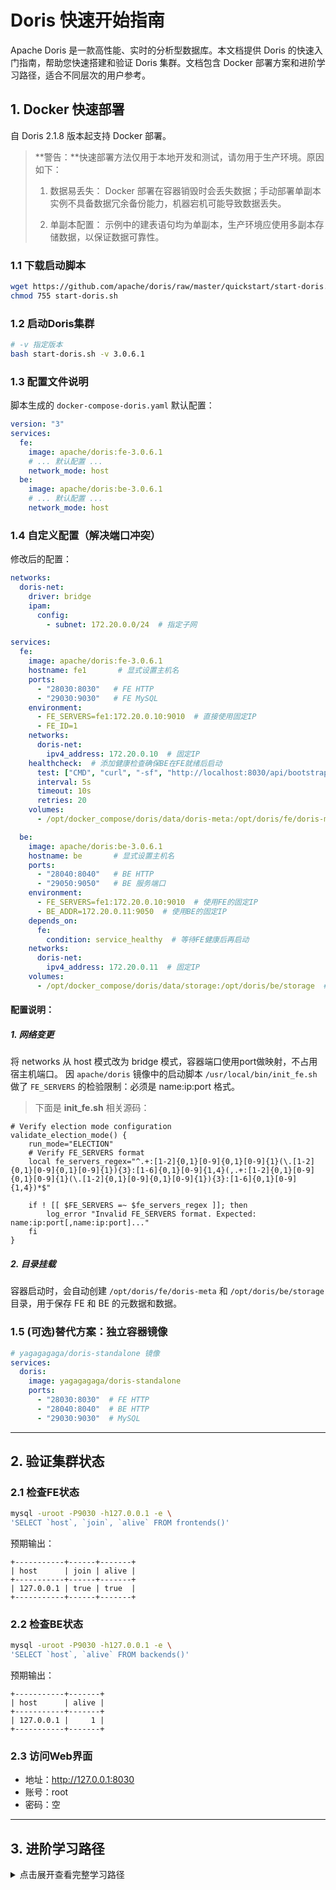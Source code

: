 # Doris 快速开始指南

Apache Doris 是一款高性能、实时的分析型数据库。本文档提供 Doris 的快速入门指南，帮助您快速搭建和验证 Doris 集群。文档包含 Docker 部署方案和进阶学习路径，适合不同层次的用户参考。

## 1. Docker 快速部署
自 Doris 2.1.8 版本起支持 Docker 部署。
> **警告：**快速部署方法仅用于本地开发和测试，请勿用于生产环境。原因如下：
>
> 1. 数据易丢失： Docker 部署在容器销毁时会丢失数据；手动部署单副本实例不具备数据冗余备份能力，机器宕机可能导致数据丢失。
>
> 2. 单副本配置： 示例中的建表语句均为单副本，生产环境应使用多副本存储数据，以保证数据可靠性。

### 1.1 下载启动脚本
```bash
wget https://github.com/apache/doris/raw/master/quickstart/start-doris.sh
chmod 755 start-doris.sh
```

### 1.2 启动Doris集群
```bash
# -v 指定版本
bash start-doris.sh -v 3.0.6.1
```

### 1.3 配置文件说明
脚本生成的 `docker-compose-doris.yaml` 默认配置：
```yaml
version: "3"
services:
  fe:
    image: apache/doris:fe-3.0.6.1
    # ... 默认配置 ...
    network_mode: host
  be:
    image: apache/doris:be-3.0.6.1
    # ... 默认配置 ...
    network_mode: host
```

### 1.4 自定义配置（解决端口冲突）
修改后的配置：
```yaml
networks:
  doris-net:
    driver: bridge
    ipam:
      config:
        - subnet: 172.20.0.0/24  # 指定子网

services:
  fe:
    image: apache/doris:fe-3.0.6.1
    hostname: fe1       # 显式设置主机名
    ports:
      - "28030:8030"   # FE HTTP
      - "29030:9030"   # FE MySQL
    environment:
      - FE_SERVERS=fe1:172.20.0.10:9010  # 直接使用固定IP
      - FE_ID=1
    networks:
      doris-net:
        ipv4_address: 172.20.0.10  # 固定IP
    healthcheck:  # 添加健康检查确保BE在FE就绪后启动
      test: ["CMD", "curl", "-sf", "http://localhost:8030/api/bootstrap"]
      interval: 5s
      timeout: 10s
      retries: 20
    volumes:
      - /opt/docker_compose/doris/data/doris-meta:/opt/doris/fe/doris-meta  # FE元数据目录

  be:
    image: apache/doris:be-3.0.6.1
    hostname: be       # 显式设置主机名
    ports:
      - "28040:8040"   # BE HTTP
      - "29050:9050"   # BE 服务端口
    environment:
      - FE_SERVERS=fe1:172.20.0.10:9010  # 使用FE的固定IP
      - BE_ADDR=172.20.0.11:9050  # 使用BE的固定IP
    depends_on:
      fe:
        condition: service_healthy  # 等待FE健康后再启动
    networks:
      doris-net:
        ipv4_address: 172.20.0.11  # 固定IP
    volumes:
      - /opt/docker_compose/doris/data/storage:/opt/doris/be/storage  # BE数据存储目录
```

#### 配置说明：

##### 1. 网络变更
将 networks 从 host 模式改为 bridge 模式，容器端口使用port做映射，不占用宿主机端口。 
因 `apache/doris` 镜像中的启动脚本 `/usr/local/bin/init_fe.sh` 做了 `FE_SERVERS` 的检验限制：必须是 name:ip:port 格式。

> 下面是 **init_fe.sh** 相关源码：

```shell
# Verify election mode configuration
validate_election_mode() {
    run_mode="ELECTION"
    # Verify FE_SERVERS format
    local fe_servers_regex="^.+:[1-2]{0,1}[0-9]{0,1}[0-9]{1}(\.[1-2]{0,1}[0-9]{0,1}[0-9]{1}){3}:[1-6]{0,1}[0-9]{1,4}(,.+:[1-2]{0,1}[0-9]{0,1}[0-9]{1}(\.[1-2]{0,1}[0-9]{0,1}[0-9]{1}){3}:[1-6]{0,1}[0-9]{1,4})*$"

    if ! [[ $FE_SERVERS =~ $fe_servers_regex ]]; then
        log_error "Invalid FE_SERVERS format. Expected: name:ip:port[,name:ip:port]..."
    fi
}
```

##### 2. 目录挂载
容器启动时，会自动创建 `/opt/doris/fe/doris-meta` 和 `/opt/doris/be/storage` 目录，用于保存 FE 和 BE 的元数据和数据。

### 1.5 (可选)替代方案：独立容器镜像
```yaml
# yagagagaga/doris-standalone 镜像
services:
  doris:
    image: yagagagaga/doris-standalone
    ports:
      - "28030:8030"  # FE HTTP
      - "28040:8040"  # BE HTTP
      - "29030:9030"  # MySQL
```

---

## 2. 验证集群状态

### 2.1 检查FE状态
```bash
mysql -uroot -P9030 -h127.0.0.1 -e \
'SELECT `host`, `join`, `alive` FROM frontends()'
```
预期输出：
```
+-----------+------+-------+
| host      | join | alive |
+-----------+------+-------+
| 127.0.0.1 | true | true  |
+-----------+------+-------+
```

### 2.2 检查BE状态
```bash
mysql -uroot -P9030 -h127.0.0.1 -e \
'SELECT `host`, `alive` FROM backends()'
```
预期输出：
```
+-----------+-------+
| host      | alive |
+-----------+-------+
| 127.0.0.1 |     1 |
+-----------+-------+
```

### 2.3 访问Web界面
- 地址：http://127.0.0.1:8030
- 账号：root
- 密码：空






---




## 3. 进阶学习路径
<details>
<summary>点击展开查看完整学习路径</summary>

### 3.1 核心概念与架构
1. **基础架构**  
   - FE (Frontend): 元数据管理、调度、查询解析（建议部署3节点保证高可用）
   - BE (Backend): 数据存储与计算节点（可横向扩展至千节点级别）
   - Broker: 外部数据源访问代理（如HDFS/S3）

2. **存储模型**  
   - 列式存储: 支持 `AGGREGATE`/`UNIQUE`/`DUPLICATE` 三种表模型
   - 分区与分桶: 通过 `PARTITION BY` 和 `DISTRIBUTED BY` 实现水平拆分

3. **计算引擎**  
   - 向量化执行: 基于 LLVM 的代码生成技术提升性能
   - CBO (Cost-Based Optimizer): 基于统计信息的查询优化器

---

### 3.2 环境搭建与SQL实践
```bash
# 下载编译（Linux）
wget https://dist.apache.org/repos/dist/release/doris/1.4.0-incubating/apache-doris-1.4.0-incubating-bin.tar.gz
tar -zxvf apache-doris-1.4.0-incubating-bin.tar.gz

# 启动FE
./bin/start_fe.sh --daemon

# 添加BE节点
curl http://<fe_host>:8030/api/cluster/add_backends -X POST -H "Authorization: Basic <base64>" -d '["<be_host>:8000"]'
```

```sql
-- 创建分区表示例
CREATE TABLE example_table (
  user_id BIGINT,
  date DATE,
  city VARCHAR(20),
  cost INT SUM
) 
PARTITION BY RANGE(date) (
  PARTITION p202301 VALUES LESS THAN ("2023-02-01")
)
DISTRIBUTED BY HASH(user_id) BUCKETS 10;

-- 从HDFS导入数据
LOAD LABEL job1 (
  DATA INFILE("hdfs://<host>:<port>/path")
  INTO TABLE example_table
) WITH HDFS ("fs.defaultFS"="hdfs://<host>:<port>");
```

---

### 3.3 性能优化技巧
- **分区策略**: 时间范围分区 + 高基数字段哈希分桶
- **索引优化**: `BITMAP` 索引加速低基数字段查询
- **物化视图**: 预聚合复杂查询结果
  ```sql
  CREATE MATERIALIZED VIEW city_cost AS
  SELECT city, SUM(cost) total_cost
  FROM example_table 
  GROUP BY city;
  ```
---

### 3.4 高可用部署
- **FE 角色分离**：将 `EDIT_LOG` 存储目录指向共享存储（如 NFS）
- **BE 磁盘管理**：配置多块数据盘（`storage_root_path`）并启用 `disk_capacity_limit` 监控
---

### 3.5 数据导入方式
| 数据源       | 导入方式         | 特点                  |
|--------------|------------------|-----------------------|
| Kafka        | Routine Load     | 支持百万级RPS实时消费 |
| HDFS/S3      | Broker Load      | 支持Parquet/ORC格式   |
| 关系数据库   | External Table   | 直接查询外部数据      |
| 批量文件     | Stream Load (REST API)       | 支持 GZIP/BZIP2 压缩         |

---

### 3.6 学习资源推荐
1. [官方文档](https://doris.apache.org/docs/)
2. [GitHub Issues](https://github.com/apache/doris/issues)
3. [Best Practices](https://doris.apache.org/docs/data-operate/export/export-best-practice?_highlight=best&_highlight=practices)
4. 《Apache Doris 技术内幕》（机械工业出版社）：深度解析存储引擎与执行器实现

---

### 3.7 常见问题解决
- **数据倾斜**: 检查分桶字段分布（通过 `SHOW TABLET` 查看副本分布），使用复合分桶
- **元数据异常**: 定期备份FE元数据（`snapshot`目录），恢复命令：`ADMIN REPAIR TABLE example_table;`
- **性能瓶颈**: 开启Profile分析（`SET enable_profile=true;`），重点关注 `ScanNode` 和 `AggregationNode` 的耗时
</details>
